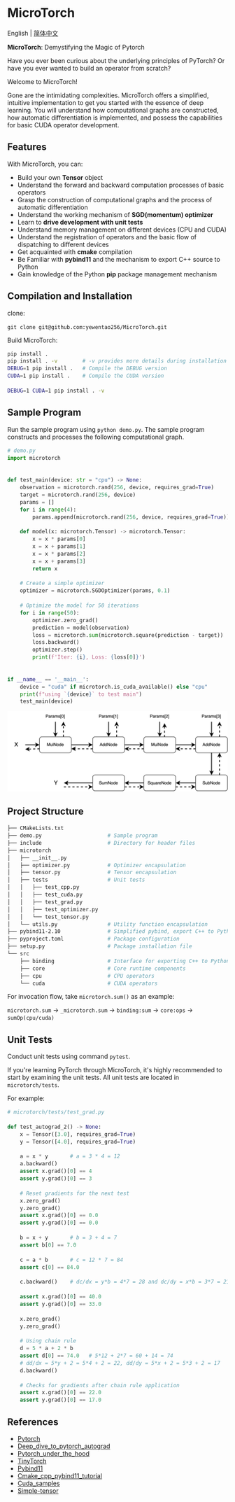 # MicroTorch

English | [简体中文](README.zh-cn.md)

**MicroTorch**: Demystifying the Magic of Pytorch

Have you ever been curious about the underlying principles of PyTorch? Or have you ever wanted to build an operator from scratch?

Welcome to MicroTorch!

Gone are the intimidating complexities. MicroTorch offers a simplified, intuitive implementation to get you started with the essence of deep learning. You will understand how computational graphs are constructed, how automatic differentiation is implemented, and possess the capabilities for basic CUDA operator development.

## Features

With MicroTorch, you can:

- Build your own **Tensor** object
- Understand the forward and backward computation processes of basic operators
- Grasp the construction of computational graphs and the process of automatic differentiation
- Understand the working mechanism of **SGD(momentum) optimizer**
- Learn to **drive development with unit tests**
- Understand memory management on different devices (CPU and CUDA)
- Understand the registration of operators and the basic flow of dispatching to different devices
- Get acquainted with **cmake** compilation
- Be Familiar with **pybind11** and the mechanism to export C++ source to Python
- Gain knowledge of the Python **pip** package management mechanism

## Compilation and Installation

clone:

`git clone git@github.com:yewentao256/MicroTorch.git`

Build MicroTorch:

```bash
pip install .
pip install . -v        # -v provides more details during installation
DEBUG=1 pip install .   # Compile the DEBUG version
CUDA=1 pip install .    # Compile the CUDA version

DEBUG=1 CUDA=1 pip install . -v
```

## Sample Program

Run the sample program using `python demo.py`. The sample program constructs and processes the following computational graph.

```python
# demo.py
import microtorch


def test_main(device: str = "cpu") -> None:
    observation = microtorch.rand(256, device, requires_grad=True)
    target = microtorch.rand(256, device)
    params = []
    for i in range(4):
        params.append(microtorch.rand(256, device, requires_grad=True))

    def model(x: microtorch.Tensor) -> microtorch.Tensor:
        x = x * params[0]
        x = x + params[1]
        x = x * params[2]
        x = x + params[3]
        return x

    # Create a simple optimizer
    optimizer = microtorch.SGDOptimizer(params, 0.1)

    # Optimize the model for 50 iterations
    for i in range(50):
        optimizer.zero_grad()
        prediction = model(observation)
        loss = microtorch.sum(microtorch.square(prediction - target))
        loss.backward()
        optimizer.step()
        print(f'Iter: {i}, Loss: {loss[0]}')


if __name__ == '__main__':
    device = "cuda" if microtorch.is_cuda_available() else "cpu"
    print(f"using `{device}` to test main")
    test_main(device)
```

![image](resources/demo_graph.png)

## Project Structure

```bash
├── CMakeLists.txt
├── demo.py                     # Sample program
├── include                     # Directory for header files
├── microtorch
│   ├── __init__.py
│   ├── optimizer.py            # Optimizer encapsulation
│   ├── tensor.py               # Tensor encapsulation
│   ├── tests                   # Unit tests
│   │   ├── test_cpp.py
│   │   ├── test_cuda.py
│   │   ├── test_grad.py
│   │   ├── test_optimizer.py
│   │   └── test_tensor.py
│   └── utils.py                # Utility function encapsulation
├── pybind11-2.10               # Simplified pybind, export C++ to Python
├── pyproject.toml              # Package configuration
├── setup.py                    # Package installation file
└── src
    ├── binding                 # Interface for exporting C++ to Python
    ├── core                    # Core runtime components
    ├── cpu                     # CPU operators
    └── cuda                    # CUDA operators
```

For invocation flow, take `microtorch.sum()` as an example:

`microtorch.sum` -> `_microtorch.sum` -> `binding:sum` -> `core:ops` -> `sumOp(cpu/cuda)`

## Unit Tests

Conduct unit tests using command `pytest`.

If you're learning PyTorch through MicroTorch, it's highly recommended to start by examining the unit tests. All unit tests are located in `microtorch/tests`.

For example:

```python
# microtorch/tests/test_grad.py

def test_autograd_2() -> None:
    x = Tensor([3.0], requires_grad=True)
    y = Tensor([4.0], requires_grad=True)

    a = x * y       # a = 3 * 4 = 12
    a.backward()
    assert x.grad()[0] == 4
    assert y.grad()[0] == 3

    # Reset gradients for the next test
    x.zero_grad()
    y.zero_grad()
    assert x.grad()[0] == 0.0
    assert y.grad()[0] == 0.0

    b = x + y       # b = 3 + 4 = 7
    assert b[0] == 7.0

    c = a * b       # c = 12 * 7 = 84
    assert c[0] == 84.0

    c.backward()    # dc/dx = y*b = 4*7 = 28 and dc/dy = x*b = 3*7 = 21

    assert x.grad()[0] == 40.0
    assert y.grad()[0] == 33.0

    x.zero_grad()
    y.zero_grad()

    # Using chain rule
    d = 5 * a + 2 * b
    assert d[0] == 74.0   # 5*12 + 2*7 = 60 + 14 = 74
    # dd/dx = 5*y + 2 = 5*4 + 2 = 22, dd/dy = 5*x + 2 = 5*3 + 2 = 17
    d.backward()

    # Checks for gradients after chain rule application
    assert x.grad()[0] == 22.0
    assert y.grad()[0] == 17.0
```

## References

- [Pytorch](https://github.com/pytorch/pytorch)
- [Deep_dive_to_pytorch_autograd](https://wentao.site/deep_dive_to_autograd_1/)
- [Pytorch_under_the_hood](https://wentao.site/deep_dive_into_contiguous_1/)
- [TinyTorch](https://github.com/darglein/TinyTorch)
- [Pybind11](https://pybind11.readthedocs.io/en/stable/index.html)
- [Cmake_cpp_pybind11_tutorial](https://github.com/smrfeld/cmake_cpp_pybind11_tutorial)
- [Cuda_samples](https://github.com/NVIDIA/cuda-samples)
- [Simple-tensor](https://github.com/XuHQ1997/simple-tensor)
